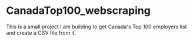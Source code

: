 # CanadaTop100_webscraping
This is a small project I am building to get Canada's Top 100 employers list and create a CSV file from it.
